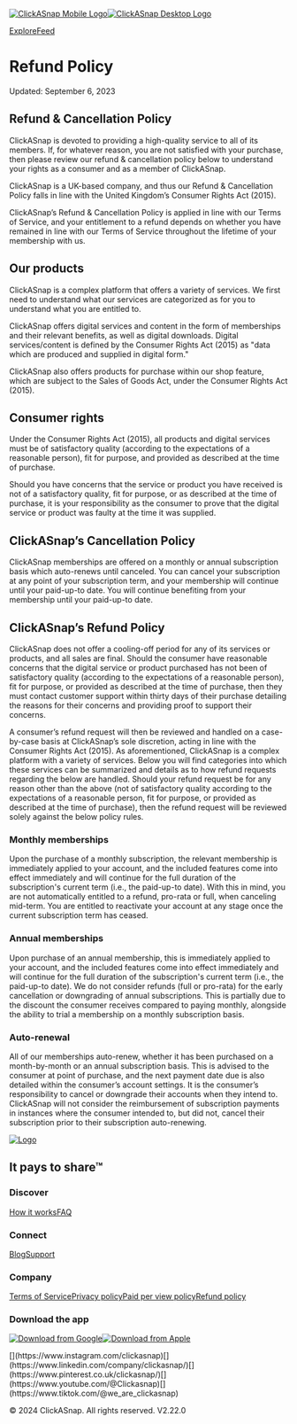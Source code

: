 [![ClickASnap Mobile Logo](/logo/logo-mobile-purple.svg)![ClickASnap Desktop Logo](/logo/logo-purple-black.svg)](https://www.clickasnap.com/)

[Explore](https://www.clickasnap.com/explore/popular)[Feed](https://www.clickasnap.com/feed)

Refund Policy
=============

Updated: September 6, 2023

[](#refund--cancellation-policy)Refund & Cancellation Policy
------------------------------------------------------------

ClickASnap is devoted to providing a high-quality service to all of its members. If, for whatever reason, you are not satisfied with your purchase, then please review our refund & cancellation policy below to understand your rights as a consumer and as a member of ClickASnap.

ClickASnap is a UK-based company, and thus our Refund & Cancellation Policy falls in line with the United Kingdom’s Consumer Rights Act (2015).

ClickASnap’s Refund & Cancellation Policy is applied in line with our Terms of Service, and your entitlement to a refund depends on whether you have remained in line with our Terms of Service throughout the lifetime of your membership with us.

[](#our-products)Our products
-----------------------------

ClickASnap is a complex platform that offers a variety of services. We first need to understand what our services are categorized as for you to understand what you are entitled to.

ClickASnap offers digital services and content in the form of memberships and their relevant benefits, as well as digital downloads. Digital services/content is defined by the Consumer Rights Act (2015) as "data which are produced and supplied in digital form."

ClickASnap also offers products for purchase within our shop feature, which are subject to the Sales of Goods Act, under the Consumer Rights Act (2015).

[](#consumer-rights)Consumer rights
-----------------------------------

Under the Consumer Rights Act (2015), all products and digital services must be of satisfactory quality (according to the expectations of a reasonable person), fit for purpose, and provided as described at the time of purchase.

Should you have concerns that the service or product you have received is not of a satisfactory quality, fit for purpose, or as described at the time of purchase, it is your responsibility as the consumer to prove that the digital service or product was faulty at the time it was supplied.

[](#clickasnaps-cancellation-policy)ClickASnap’s Cancellation Policy
--------------------------------------------------------------------

ClickASnap memberships are offered on a monthly or annual subscription basis which auto-renews until canceled. You can cancel your subscription at any point of your subscription term, and your membership will continue until your paid-up-to date. You will continue benefiting from your membership until your paid-up-to date.

[](#clickasnaps-refund-policy)ClickASnap’s Refund Policy
--------------------------------------------------------

ClickASnap does not offer a cooling-off period for any of its services or products, and all sales are final. Should the consumer have reasonable concerns that the digital service or product purchased has not been of satisfactory quality (according to the expectations of a reasonable person), fit for purpose, or provided as described at the time of purchase, then they must contact customer support within thirty days of their purchase detailing the reasons for their concerns and providing proof to support their concerns.

A consumer’s refund request will then be reviewed and handled on a case-by-case basis at ClickASnap’s sole discretion, acting in line with the Consumer Rights Act (2015). As aforementioned, ClickASnap is a complex platform with a variety of services. Below you will find categories into which these services can be summarized and details as to how refund requests regarding the below are handled. Should your refund request be for any reason other than the above (not of satisfactory quality according to the expectations of a reasonable person, fit for purpose, or provided as described at the time of purchase), then the refund request will be reviewed solely against the below policy rules.

### [](#monthly-memberships)Monthly memberships

Upon the purchase of a monthly subscription, the relevant membership is immediately applied to your account, and the included features come into effect immediately and will continue for the full duration of the subscription's current term (i.e., the paid-up-to date). With this in mind, you are not automatically entitled to a refund, pro-rata or full, when canceling mid-term. You are entitled to reactivate your account at any stage once the current subscription term has ceased.

### [](#annual-memberships)Annual memberships

Upon purchase of an annual membership, this is immediately applied to your account, and the included features come into effect immediately and will continue for the full duration of the subscription's current term (i.e., the paid-up-to date). We do not consider refunds (full or pro-rata) for the early cancellation or downgrading of annual subscriptions. This is partially due to the discount the consumer receives compared to paying monthly, alongside the ability to trial a membership on a monthly subscription basis.

### [](#auto-renewal)Auto-renewal

All of our memberships auto-renew, whether it has been purchased on a month-by-month or an annual subscription basis. This is advised to the consumer at point of purchase, and the next payment date due is also detailed within the consumer’s account settings. It is the consumer’s responsibility to cancel or downgrade their accounts when they intend to. ClickASnap will not consider the reimbursement of subscription payments in instances where the consumer intended to, but did not, cancel their subscription prior to their subscription auto-renewing.

[![Logo](/logo/logo-purple-white.svg)](https://www.clickasnap.com/)

It pays to share™
-----------------

### Discover

[How it works](https://www.youtube.com/playlist?list=PLDc5zcAMIEBJPYDdUNAHoYK7xul_LjrVa)[FAQ](https://support.clickasnap.com/)

### Connect

[Blog](https://blog.clickasnap.com/)[Support](https://support.clickasnap.com/)

### Company

[Terms of Service](https://www.clickasnap.com/legal/terms-of-service)[Privacy policy](https://www.clickasnap.com/legal/privacy-policy)[Paid per view policy](https://www.clickasnap.com/legal/paid-per-view-policy)[Refund policy](https://www.clickasnap.com/legal/refund-policy)

### Download the app

[![Download from Google](/mobile-download/google-store.png)](https://play.google.com/store/apps/details?id=com.clickasnap.app)[![Download from Apple](/mobile-download/apple-store.svg)](https://apps.apple.com/om/app/clickasnap/id6474788901)

[](https://www.facebook.com/clickasnap/)[](https://x.com/ClickASnap_)[](https://www.instagram.com/clickasnap)[](https://www.linkedin.com/company/clickasnap/)[](https://www.pinterest.co.uk/clickasnap/)[](https://www.youtube.com/@Clickasnap)[](https://www.tiktok.com/@we_are_clickasnap)

© 2024 ClickASnap. All rights reserved. V2.22.0